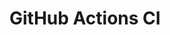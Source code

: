 # GitHub Actions CI





















































































































































































































































































































































































































































































































































































































































































































































































































































































































































































































































































































































































































































































































































































































































































































































































































































































































































































































































































































































































































































































































































































































































































































































































































































































































































































































































































































































































































































































































































































































































































































































































